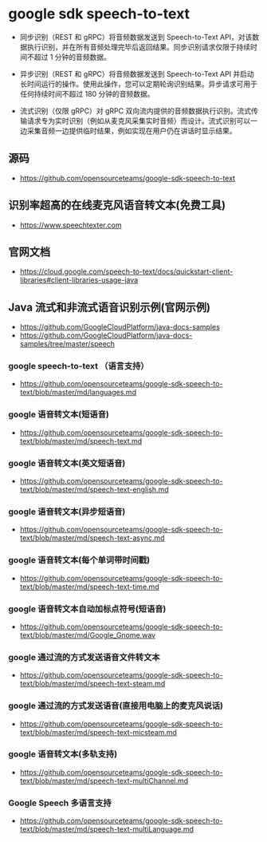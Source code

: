 # google sdk speech-to-text

- 同步识别（REST 和 gRPC）将音频数据发送到 Speech-to-Text API，对该数据执行识别，并在所有音频处理完毕后返回结果。同步识别请求仅限于持续时间不超过 1 分钟的音频数据。

- 异步识别（REST 和 gRPC）将音频数据发送到 Speech-to-Text API 并启动长时间运行的操作。使用此操作，您可以定期轮询识别结果。异步请求可用于任何持续时间不超过 180 分钟的音频数据。

- 流式识别（仅限 gRPC）对 gRPC 双向流内提供的音频数据执行识别。流式传输请求专为实时识别（例如从麦克风采集实时音频）而设计。流式识别可以一边采集音频一边提供临时结果，例如实现在用户仍在讲话时显示结果。

## 源码
- https://github.com/opensourceteams/google-sdk-speech-to-text



## 识别率超高的在线麦克风语音转文本(免费工具)
- https://www.speechtexter.com

## 官网文档
- https://cloud.google.com/speech-to-text/docs/quickstart-client-libraries#client-libraries-usage-java


## Java 流式和非流式语音识别示例(官网示例)
- https://github.com/GoogleCloudPlatform/java-docs-samples
- https://github.com/GoogleCloudPlatform/java-docs-samples/tree/master/speech


### google speech-to-text （语言支持）
- https://github.com/opensourceteams/google-sdk-speech-to-text/blob/master/md/languages.md

### google 语音转文本(短语音)
- https://github.com/opensourceteams/google-sdk-speech-to-text/blob/master/md/speech-text.md

### google 语音转文本(英文短语音)
- https://github.com/opensourceteams/google-sdk-speech-to-text/blob/master/md/speech-text-english.md


### google 语音转文本(异步短语音)
- https://github.com/opensourceteams/google-sdk-speech-to-text/blob/master/md/speech-text-async.md


### google 语音转文本(每个单词带时间戳)
- https://github.com/opensourceteams/google-sdk-speech-to-text/blob/master/md/speech-text-time.md

### google 语音转文本自动加标点符号(短语音)
- https://github.com/opensourceteams/google-sdk-speech-to-text/blob/master/md/Google_Gnome.wav

### google 通过流的方式发送语音文件转文本
-  https://github.com/opensourceteams/google-sdk-speech-to-text/blob/master/md/speech-text-steam.md

### google 通过流的方式发送语音(直接用电脑上的麦克风说话)
- https://github.com/opensourceteams/google-sdk-speech-to-text/blob/master/md/speech-text-micsteam.md

### google 语音转文本(多轨支持)
- https://github.com/opensourceteams/google-sdk-speech-to-text/blob/master/md/speech-text-multiChannel.md

### Google Speech 多语言支持
- https://github.com/opensourceteams/google-sdk-speech-to-text/blob/master/md/speech-text-multiLanguage.md